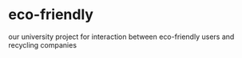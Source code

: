 # eco-friendly
our university project for interaction between eco-friendly users and recycling companies
